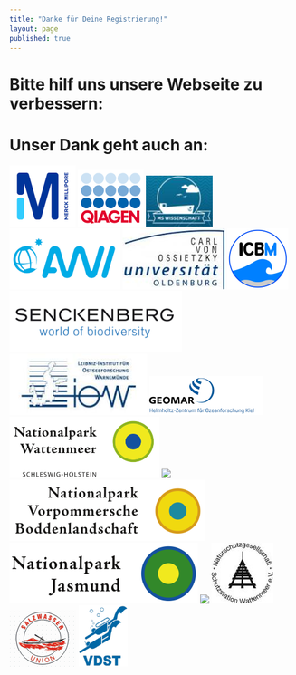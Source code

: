 ```yaml
---
title: "Danke für Deine Registrierung!"
layout: page
published: true
---
```


# Bitte hilf uns unsere Webseite zu verbessern: 

<script>(function(e,t,n,o){var s,c,r;e.SMCX=e.SMCX||[],t.getElementById(o)||(s=t.getElementsByTagName(n),c=s[s.length-1],r=t.createElement(n),r.type="text/javascript",r.async=!0,r.id=o,r.src=["https:"===location.protocol?"https://":"http://","widget.surveymonkey.com/collect/website/js/DNiWvrS5w5_2B7LV8fJmx8BYnzpwWGrUpQMUE4QPSVGyeXNS9MZUY1d5Gez5RQFMXA.js"].join(""),c.parentNode.insertBefore(r,c))})(window,document,"script","smcx-sdk");</script>


# Unser Dank geht auch an:

<div class="block">
<img src="/assets/images/millipore.png"/>
<img src="/assets/images/qiagen.png"/>
<img src="/assets/images/ms_wissenschaft.jpg"/>
<img src="/assets/images/awi_logo.png"/>
<img src="/assets/images/oldenburg.jpg"/>
<img src="/assets/images/Logo_ICBM.png"/>
<img src="/assets/images/senckenberg.png"/>
<img src="/assets/images/iow.jpg"/>
<img src="/assets/images/geomar.png"/>
<img src="/assets/images/Logo_Nationalpark_Schleswig-Holsteinisches_Wattenmeer.svg.png"/>
<img src="/assets/images/Logo_Nationalpark_Niedersächsisches_Wattenmeer.svg.png"/>
<img src="/assets/images/Logo_Nationalpark_Vorpommersche_Boddenlandschaft.svg.png"/>
<img src="/assets/images/Logo_Nationalpark_Jasmund.svg.png"/>
<img src="/assets/images/Logo_Biosphärenreservat_Mittelelbe.svg.png"/>
<img src="/assets/images/LOGO-SWSchutzstationen_108.jpg"/>
<img src="/assets/images/sau-logo.png"/>
<img src="/assets/images/vdst.png"/>
